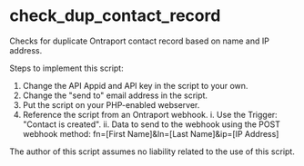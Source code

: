 # check_dup_contact_record
Checks for duplicate Ontraport contact record based on name and IP address.

Steps to implement this script:
1) Change the API Appid and API key in the script to your own.
2) Change the "send to" email address in the script.
3) Put the script on your PHP-enabled webserver.
4) Reference the script from an Ontraport webhook.
i. Use the Trigger: "Contact is created". 
ii. Data to send to the webhook using the POST webhook method:
fn=[First Name]&ln=[Last Name]&ip=[IP Address]

The author of this script assumes no liability related to the use of this script.
